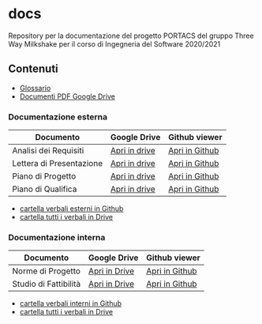 # docs
Repository per la documentazione del progetto PORTACS del gruppo Three Way Milkshake per il corso di Ingegneria del Software 2020/2021

## Contenuti
- [Glossario](https://github.com/Three-Way-Milkshake/docs/wiki/Glossario)
- [Documenti PDF Google Drive](https://drive.google.com/drive/folders/1A5pyWyVlxWHxsoFo5Qd4o34fPD5tT45Y)

### Documentazione esterna

| Documento                | Google Drive | Github viewer                                                |
| ------------------------ | ------------ | ------------------------------------------------------------ |
| Analisi dei Requisiti    | [Apri in drive](https://drive.google.com/file/d/1J4Lqfyr_ZEbYPqtD8X_NhwKWo72ATonj/view?usp=sharing)             | [Apri in Github](01_RR/esterni/doc_esterna/analisi_dei_requisiti/analisi_dei_requisiti.pdf) |
| Lettera di Presentazione | [Apri in drive](https://drive.google.com/file/d/1C3nJhVJR241nHTMyKqx_Sgu1uY3ZM9-Q/view?usp=sharing)             | [Apri in Github](01_RR/esterni/doc_esterna/lettera_di_presentazione/lettera_di_presentazione.pdf) |
| Piano di Progetto        | [Apri in drive](https://drive.google.com/file/d/1Czgkr-LlC_mm9bKR0ucdRCSxpf1CCjTs/view?usp=sharing)             | [Apri in Github](01_RR/esterni/doc_esterna/piano_di_progetto/piano_di_progetto.pdf) |
| Piano di Qualifica       | [Apri in drive](https://drive.google.com/file/d/1s6TZfCuMf4QIur1nriIpXzCPwYWAzikr/view?usp=sharing)             | [Apri in Github](01_RR/esterni/doc_esterna/piano_di_qualifica/piano_di_qualifica.pdf) |

- [cartella verbali esterni in Github](01_RR/esterni/verbali)
- [cartella tutti i verbali in Drive](https://drive.google.com/drive/folders/1-qrO8Uq3n6aP4bdzLB5x_sYksJ-doJmZ)

### Documentazione interna

| Documento | Google Drive | Github viewer |
| --------- | ------------ | ------------- |
| Norme di Progetto              | [Apri in Drive](https://drive.google.com/file/d/197mgWw_pgf8sDp3D6ThAWCfOWpVT5X5d/view?usp=sharing)             | [Apri in Github](01_RR/interni/doc_interna/norme_di_progetto/norme_di_progetto.pdf)              |
| Studio di Fattibilità          | [Apri in Drive](https://drive.google.com/file/d/15Fz4bAMSujw-69ZApiEIeEKFrylpQTtf/view?usp=sharing)             | [Apri in Github](01_RR/interni/doc_interna/studio_fattibilita/studio_di_fattibilita.pdf)              |

- [cartella verbali interni in Github](01_RR/interni/verbali)
- [cartella tutti i verbali in Drive](https://drive.google.com/drive/folders/1-qrO8Uq3n6aP4bdzLB5x_sYksJ-doJmZ)
